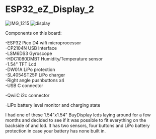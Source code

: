 
# ESP32_eZ_Display_2

![IMG_1215](https://user-images.githubusercontent.com/4991664/134899664-f93ca6e8-e2e5-4c62-a053-04b92b252666.jpg)
![display](https://user-images.githubusercontent.com/4991664/129901271-350816ad-a0c8-49ad-b5f5-dfb4c1382b52.jpg)


Components on this board:  

-ESP32 Pico D4 wifi microprocessor  
-CP2104N USB Interface  
-LSM6DS3 Gyroscope  
-HDC1080DMBT Humidity/Temperature sensor  
-1.54" TFT Lcd  
-DW01A LiPo protection  
-SL4054ST25P LiPo charger  
-Right angle pushbuttons x4  
-USB C connector

-QwiiC i2c connector

-LiPo battery level monitor and charging state


I had one of these 1.54"x1.54" BuyDisplay lcds laying around for a few months and decided to see if it was possible to fit everything on the backside of and lcd. It has two sensors, four buttons and LiPo battery protection in case your battery has none built in.



